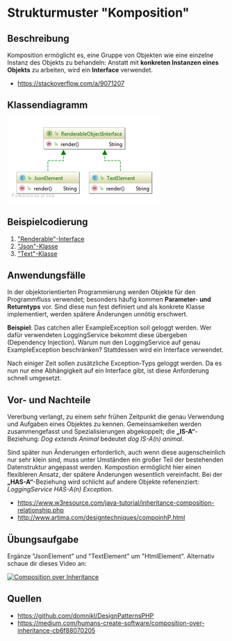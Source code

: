 # Strukturmuster "Komposition"

## Beschreibung
Komposition ermöglicht es, eine Gruppe von Objekten wie eine einzelne Instanz des Objekts zu behandeln: Anstatt mit **konkreten Instanzen eines Objekts** zu arbeiten, wird ein **Interface** verwendet. 
- https://stackoverflow.com/a/9071207

## Klassendiagramm
![](resources/img/design_pattern_composition.png)

## Beispielcodierung
1. ["Renderable"-Interface](example/interfaces/RenderableObjectInterface.java)
2. ["Json"-Klasse](example/entities/JsonElement.java)
3. ["Text"-Klasse](example/entities/TextElement.java)

## Anwendungsfälle
In der objektorientierten Programmierung werden Objekte für den Programmfluss verwendet; besonders häufig kommen **Parameter- und Returntyps** vor. Sind diese nun fest definiert und als konkrete Klasse implementiert, werden spätere Änderungen unnötig erschwert.

**Beispiel**: Das catchen aller ExampleException soll geloggt werden. Wer dafür verwendeten LoggingService bekommt diese übergeben (Dependency Injection). Warum nun den LoggingService auf genau ExampleException beschränken? Stattdessen wird ein Interface verwendet.
 
 Nach einiger Zeit sollen zusätzliche Exception-Typs geloggt werden. Da es nun nur eine Abhängigkeit auf ein Interface gibt, ist diese Anforderung schnell umgesetzt.

## Vor- und Nachteile
Vererbung verlangt, zu einem sehr frühen Zeitpunkt die genau Verwendung und Aufgaben eines Objektes zu kennen. Gemeinsamkeiten werden zusammengefasst und Spezialisierungen abgekoppelt; die **„IS-A“**-Beziehung: _Dog extends Animal_ bedeutet _dog IS-A(n) animal_.

Sind später nun Änderungen erforderlich, auch wenn diese augenscheinlich nur sehr klein sind, muss unter Umständen ein großer Teil der bestehenden Datenstruktur angepasst werden. Kompostion ermöglicht hier einen flexibleren Ansatz, der spätere Änderungen wesentlich vereinfacht. Bei der **„HAS-A“**-Beziehung wird schlicht auf andere Objekte refenenziert: _LoggingService HAS-A(n) Exception_.

- https://www.w3resource.com/java-tutorial/inheritance-composition-relationship.php
- http://www.artima.com/designtechniques/compoinhP.html

## Übungsaufgabe
Ergänze "JsonElement" und "TextElement" um "HtmlElement". Alternativ schaue dir dieses Video an:

[![Composition over Inheritance](https://img.youtube.com/vi/wfMtDGfHWpA/0.jpg)](https://www.youtube.com/watch?v=wfMtDGfHWpA)

## Quellen
- https://github.com/domnikl/DesignPatternsPHP
- https://medium.com/humans-create-software/composition-over-inheritance-cb6f88070205
